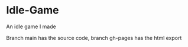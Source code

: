 # Idle-Game
An idle game I made

Branch main has the source code, branch gh-pages has the html export
